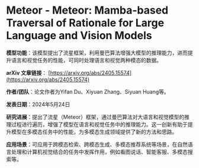 # Meteor - Meteor: Mamba-based Traversal of Rationale for Large Language and Vision Models

**模型功能**：该模型提出了流星框架，利用曼巴算法增强大模型的推理能力，进而提升语言和视觉任务的性能，可同时处理语言和视觉两种模态的数据。

**arXiv 文章链接**：
[https://arxiv.org/abs/2405.15574](https://arxiv.org/abs/2405.15574)

**作者/团队**：论文作者为Yifan Du、Xiyuan Zhang、Siyuan Huang等。

**发表日期**：2024年5月24日

**研究进展**：提出了流星（Meteor）框架，通过曼巴算法对大语言和视觉模型的推理过程进行遍历，增强了模型在语言和视觉任务中的推理能力。这一创新有助于提升模型在多模态任务中的性能，为多模态生成领域提供了新的方法和思路。

**应用场景**：可应用于跨模态检索、跨模态生成、多模态推荐系统等场景，在自然语言处理和计算机视觉结合的任务中发挥作用，例如看图说话、智能客服、多模态搜索等。